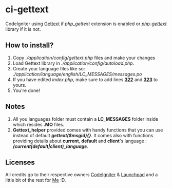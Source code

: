 # ci-gettext
CodeIgniter using [Gettext](http://php.net/manual/en/book.gettext.php) if *php_gettext* extension is enabled or *[php-gettext](https://launchpad.net/php-gettext/)* library if it is not.

## How to install?

1. Copy _./application/config/gettext.php_ files and make your changes
2. Load Gettext library in _./application/config/autoload.php_.
3. Create your language files like so: *./application/language/english/LC_MESSAGES/messages.po*
4. If you have edited _index.php_, make sure to add lines **[322](https://github.com/bkader/ci-gettext/blob/5ddb491ddf829f70787ac12d9397398001332e91/index.php#L322)** and **[323](https://github.com/bkader/ci-gettext/blob/5ddb491ddf829f70787ac12d9397398001332e91/index.php#L323)** to yours.
5. You're done!

## Notes

1. All you languages folder must contain a **LC_MESSAGES** folder inside which resides **.MO** files.
2. **Gettext_helper** provided comes with handy functions that you can use instead of default ***gettext($msgid){}***. It comes also with functions providing details about **current**, **default** and **client**'s language : ***(current|default|client)_language***.

## Licenses

All credits go to their respective owners [CodeIgniter](http://www.codeigniter.com/) & [Launchpad](https://launchpad.net/php-gettext/) and a little bit of the rest for [Me](https://github.com/bkader/) :D.
